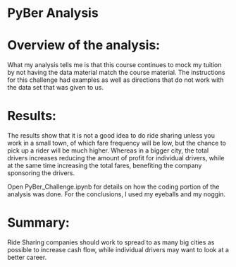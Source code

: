 PyBer Analysis
=

Overview of the analysis:
=

What my analysis tells me is that this course continues to mock my tuition by not having the data material match the course material.  The instructions for this challenge had examples as well as directions that do not work with the data set that was given to us.

Results:
=

The results show that it is not a good idea to do ride sharing unless you work in a small town, of which fare frequency will be low, but the chance to pick up a rider will be much higher.  Whereas in a bigger city, the total drivers increases reducing the amount of profit for individual drivers, while at the same time increasing the total fares, benefiting the company sponsoring the drivers.

Open PyBer_Challenge.ipynb for details on how the coding portion of the analysis was done.  For the conclusions, I used my eyeballs and my noggin.

Summary:
=

Ride Sharing companies should work to spread to as many big cities as possible to increase cash flow, while individual drivers may want to look at a better career.
